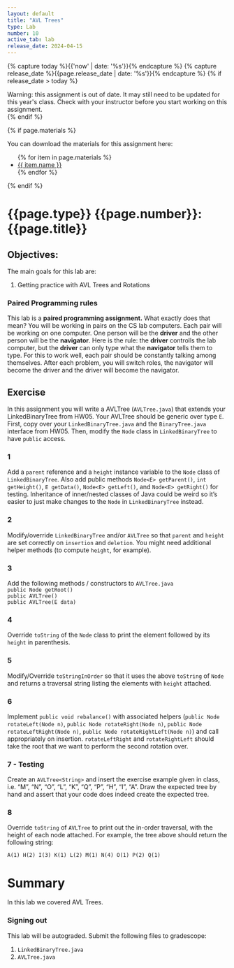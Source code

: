 ```yaml
---
layout: default
title: "AVL Trees"
type: Lab
number: 10
active_tab: lab
release_date: 2024-04-15
---
```


<!-- Check whether the assignment is ready to release -->
{% capture today %}{{'now' | date: '%s'}}{% endcapture %}
{% capture release_date %}{{page.release_date | date: '%s'}}{% endcapture %}
{% if release_date > today %} 
<div class="alert alert-danger">
Warning: this assignment is out of date.  It may still need to be updated for this year's class.  Check with your instructor before you start working on this assignment.
</div>
{% endif %}
<!-- End of check whether the assignment is up to date -->


<!-- Check whether the assignment is up to date -->
<!--{% capture this_year %}{{'now' | date: '%Y'}}{% endcapture %}
{% capture due_year %}{{page.due_date | date: '%Y'}}{% endcapture %}
{% if this_year != due_year %} 
<div class="alert alert-danger">
Warning: this assignment is out of date.  It may still need to be updated for this year's class.  Check with your instructor before you start working on this assignment.
</div>
{% endif %}-->
<!-- End of check whether the assignment is up to date -->



{% if page.materials %}
<div class="alert alert-info">
You can download the materials for this assignment here:
<ul>
{% for item in page.materials %}
<li><a href="{{item.url}}">{{ item.name }}</a></li>
{% endfor %}
</ul>

</div>
{% endif %}





{{page.type}} {{page.number}}: {{page.title}}
=============================================================
## Objectives:

The main goals for this lab are:
1. Getting practice with AVL Trees and Rotations


### Paired Programming rules
This lab is a **paired programming assignment.** What exactly does that mean? 
You will be working in pairs on the CS lab computers. Each pair will be working on one computer. One person will be the **driver** and the other person
 will be the **navigator**. Here is the rule: the **driver** controlls the lab computer, but the **driver** can only type what the **navigator** tells 
them to type. For this to work well, each pair should be constantly talking 
among themselves. After each problem, you will switch roles, the navigator will become the driver and the driver will become the navigator.


## Exercise
In this assignment you will write a AVLTree (`AVLTree.java`) that extends your LinkedBinaryTree from HW05.
Your AVLTree should be generic over type `E`. 
First, copy over your `LinkedBinaryTree.java` and the `BinaryTree.java` interface from HW05. 
Then, modify the `Node` class in `LinkedBinaryTree` to have `public` access. 

### 1 
Add a `parent` reference and a `height` instance variable to the `Node` class of 
`LinkedBinaryTree`. Also add public methods `Node<E> getParent()`, `int getHeight()`, `E getData()`, `Node<E> getLeft()`, and `Node<E> getRight()` for testing. 
Inheritance of inner/nested classes of Java could be weird so it’s easier to just make changes
to the `Node` in `LinkedBinaryTree` instead. 

### 2
Modify/override `LinkedBinaryTree` and/or `AVLTree` so that `parent` and `height`
are set correctly on `insertion` and `deletion`. 
You might need additional helper methods (to compute
`height`, for example).

### 3
Add the following methods / constructors to `AVLTree.java`   
`public Node getRoot()`   
`public AVLTree()`  
`public AVLTree(E data)`  

### 4
Override `toString` of the `Node` class to print the element followed by its 
`height` in parenthesis.

### 5
Modify/Override `toStringInOrder` so that it uses the above `toString` of `Node`
and returns a traversal string listing the elements with `height` attached.

### 6
Implement `public void rebalance()` with associated helpers (`public Node rotateLeft(Node n)`, `public Node rotateRight(Node n)`, `public Node rotateLeftRight(Node n)`,
`public Node rotateRightLeft(Node n)`) and call appropriately on insertion. `rotateLeftRight` and `rotateRightLeft` should take the root that we want to perform the second rotation over. 

### 7 - Testing
Create an `AVLTree<String>` and insert the exercise example given in class, i.e. “M”, “N”,
“O”, “L”, “K”, “Q”, “P”, “H”, “I”, “A”. Draw the expected tree by hand and assert that your code does indeed create the expected tree. 

### 8 
Override `toString` of `AVLTree` to print out the in-order traversal, with the height of each
node attached. For example, the tree above should return the following string:

```
A(1) H(2) I(3) K(1) L(2) M(1) N(4) O(1) P(2) Q(1)
```
# Summary

In this lab we covered AVL Trees.

### Signing out
This lab will be autograded. Submit the following files to gradescope:
1. `LinkedBinaryTree.java`
2. `AVLTree.java`
